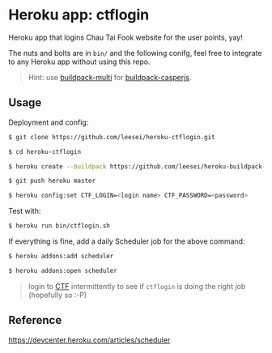 # Heroku app: ctflogin

Heroku app that logins Chau Tai Fook website for the user points, yay!

The nuts and bolts are in `bin/` and the following conifg, feel free to integrate to any Heroku app without using this repo.
> Hint: use [buildpack-multi](https://github.com/ddollar/heroku-buildpack-multi) for [buildpack-casperjs](https://github.com/leesei/heroku-buildpack-casperjs).

## Usage

Deployment and config:

```bash
$ git clone https://github.com/leesei/heroku-ctflogin.git

$ cd heroku-ctflogin

$ heroku create --buildpack https://github.com/leesei/heroku-buildpack-casperjs

$ git push heroku master

$ heroku config:set CTF_LOGIN=<login name> CTF_PASSWORD=<password>
```

Test with:

```bash
$ heroku run bin/ctflogin.sh
```

If everything is fine, add a daily Scheduler job for the above command:

```bash
$ heroku addons:add scheduler

$ heroku addons:open scheduler
```

> login to [CTF](ctfeshop.com.hk/user/signin.aspx?refurl=https://www.ctfeshop.com.hk/user/pointlog.aspx) intermittently to see if `ctflogin` is doing the right job (hopefully so :-P)

## Reference

https://devcenter.heroku.com/articles/scheduler
